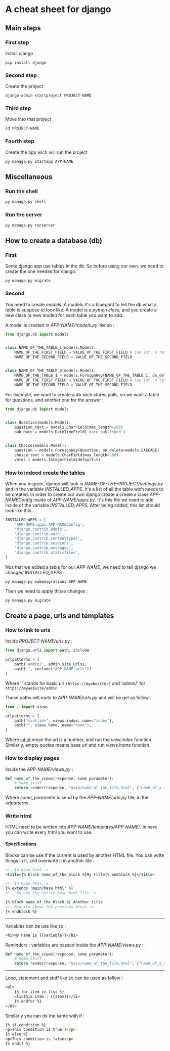 # A cheat sheet for django

## Main steps

### First step

Install django

```shell
pip install django
```

### Second step

Create the project

```shell
django-admin startproject PROJECT-NAME
```

### Third step

Move into that project

```shell
cd PROJECT-NAME
```

### Fourth step

Create the app wich will run the project

```shell
py manage.py startapp APP-NAME
```

## Miscellaneous

### Run the shell

```bash
py manage.py shell
```

### Run the server

```shell
py manage.py runserver
```

## How to create a database (db)

### First

Some django app use tables in the db. So before using our own, we need to create the one needed for django.

```shell
py manage.py migrate
```

### Second

You need to create _models_. A models it's a blueprint to tell the db what a table is suppose to look like. A model is a _python class_, and you create a new class (a new model) for each table you want to add.

A model is created in _APP-NAME/models.py_ like so :

```python
from django.db import models


class NAME_OF_THE_TABLE_1(models.Model):
    NAME_OF_THE_FIRST_FIELD = VALUE_OF_THE_FIRST_FIELD # (an int, a text, a long text, a date...)
    NAME_OF_THE_SECOND_FIELD = VALUE_OF_THE_SECOND_FIELD


class NAME_OF_THE_TABLE_2(models.Model):
    NAME_OF_THE_TABLE_1 = models.ForeignKey(NAME_OF_THE_TABLE_1, on_delete=models.CASCADE) # it means the second table is linked with the first one, and if we delete the first one, we also delete this one
    NAME_OF_THE_FIRST_FIELD = VALUE_OF_THE_FIRST_FIELD # (an int, a text, a long text, a date...)
    NAME_OF_THE_SECOND_FIELD = VALUE_OF_THE_SECOND_FIELD
```

For example, we want to create a db wich stores polls, so we want a table for questions, and another one for the answer :

```python
from django.db import models


class Question(models.Model):
    question_text = models.CharField(max_length=200)
    pub_date = models.DateTimeField('date published')


class Choice(models.Model):
    question = models.ForeignKey(Question, on_delete=models.CASCADE)
    choice_text = models.CharField(max_length=200)
    votes = models.IntegerField(default=0)
```

### How to indeed create the tables

When you migrate, django will look in *NAME-OF-THE-PROJECT/settings.py* and in the variable *INSTALLED_APPS*. It's a list of all the table wich needs to be created. In order to create our own django create a create a class *APP-NAMEConfig* inside of *APP-NAME/apps.py*. It's this file we need to add inside of the variable *INSTALLED_APPS*. After being added, this list should look like this :

```python
INSTALLED_APPS = [
    'APP-NAME.apps.APP-NAMEConfig',
    'django.contrib.admin',
    'django.contrib.auth',
    'django.contrib.contenttypes',
    'django.contrib.sessions',
    'django.contrib.messages',
    'django.contrib.staticfiles',
]
```

Nos that we added a table for our *APP-NAME*, we need to tell django we changed *INSTALLED_APPS* :

```shell
py manage.py makemigrations APP-NAME
```

Then we need to apply those changes :

```shell
py manage.py migrate
```

## Create a page, urls and templates

### How to link to urls

Inside _PROJECT-NAME/urls.py_ :

```python
from django.urls import path, include

urlpatterns = [
    path('admin/', admin.site.urls),
    path('', include("APP-NAME.urls"))
]
```

Where '' stands for basic url `(https://mywbesite/)` and 'admin/' for `https://mywebsite/admin`

Those paths will route to _APP-NAME/urls.py_ and will be get as follow :

```python
from . import views

urlpatterns = [
    path("<int:id>", views.index, name="index"),
    path("", views.home, name="home"),
]
```

Where <int:id> mean the url is a number, and run the _view.index_ function. Similarly, empty quotes means base url and run _views.home_ function.

### How to display pages

Inside the _APP-NAME/views.py_ :

```python
def name_of_the_views(response, some_parameter):
    # Some stuff
    return render(response, "main/name_of_the_file.html", {"name_of_a_variable_in_html":the_var_itself}) # Where {} can hold variables you want to pass into you html file
```

Where _some_parameter_ is send by the _APP-NAME/urls.py_ file, in the _urlpatterns_.

### Write html

HTML need to be written into _APP-NAME/templates/APP-NAME/_. In here you can write every html you want to use.

#### Specifications

Blocks can be use if the current is used by another HTML file. You can write things in it, and overwrite it in another file :

```html
<!--In base.html-->
<title>{% block name_of_the_block %}My title{% endblock %}</title>
```

```html
<!--In home.html-->
{% extends 'main/base.html' %}
<!-- Re-use the entire base.html file-->

{% block name_of_the_block %} Another title
<!--Rewrite above the previous block-->
{% endblock %}
```

---

Variables can be use like so :

```html
<h1>My name is {{variable}}</h1>
```

Reminders : variables are passed inside the _APP-NAME/views.py_ :

```python
def name_of_the_views(response, some_parameter):
    # Some stuff
    return render(response, "main/name_of_the_file.html", {"name_of_a_variable_in_html":the_var_itself}) # Where {} can hold variables you want to pass into you html file
```

---

Loop, statement and stuff like so can be used as follow :

```html
<ul>
    {% for item in list %}
    <li>This item : {{item}}</li>
    {% endfor %}
</ul>
```

Similarly you can do the same with if :

```html
{% if condition %}
<p>This condition is true !</p>
{% else %}
<p>This condition is false</p>
{% endif %}
```
